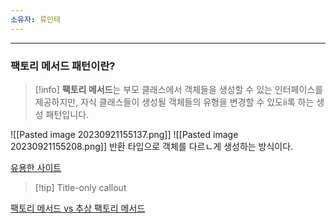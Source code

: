 ```yaml
---
소유자: 류인태
---
```

---
### 팩토리 메서드 패턴이란?
>[!info]
**팩토리 메서드**는 부모 클래스에서 객체들을 생성할 수 있는 인터페이스를 제공하지만, 
자식 클래스들이 생성될 객체들의 유형을 변경할 수 있도ii록 하는 생성 패턴입니다.


![[Pasted image 20230921155137.png]]
![[Pasted image 20230921155208.png]]
반환 타입으로 객체를 다르ㄴ게 생성하는 방식이다.

[유용한 사이트](https://refactoring.guru/ko/design-patterns/factory-method)

> [!tip] Title-only callout

[팩토리 메서드 vs 추상 팩토리 메서드 ](https://inpa.tistory.com/entry/GOF-%F0%9F%92%A0-%ED%8C%A9%ED%86%A0%EB%A6%AC-%EB%A9%94%EC%84%9C%EB%93%9CFactory-Method-%ED%8C%A8%ED%84%B4-%EC%A0%9C%EB%8C%80%EB%A1%9C-%EB%B0%B0%EC%9B%8C%EB%B3%B4%EC%9E%90#factory_method_vs_abstract_factory)
